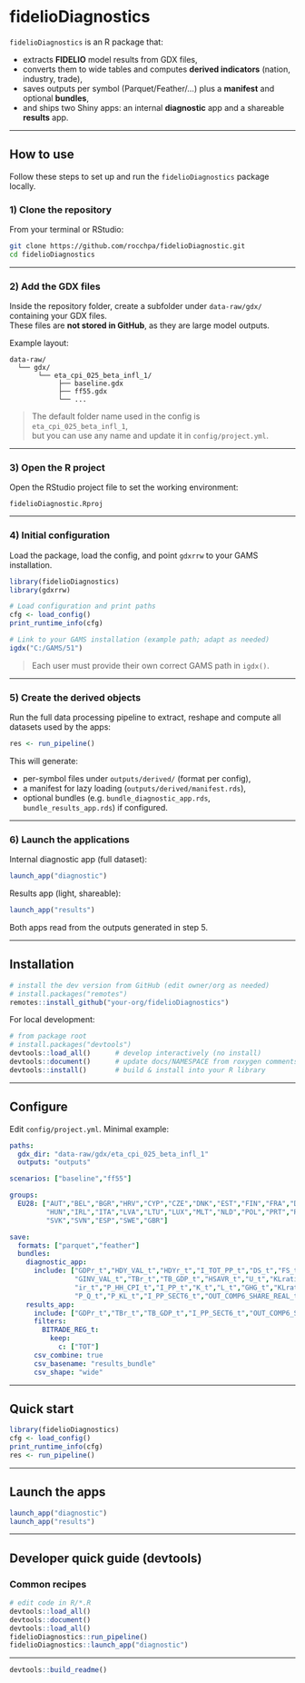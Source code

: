 
<!-- README.md is generated from README.Rmd. Please edit that file -->

# fidelioDiagnostics

`fidelioDiagnostics` is an R package that:

- extracts **FIDELIO** model results from GDX files,
- converts them to wide tables and computes **derived indicators**
  (nation, industry, trade),
- saves outputs per symbol (Parquet/Feather/…) plus a **manifest** and
  optional **bundles**,
- and ships two Shiny apps: an internal **diagnostic** app and a
  shareable **results** app.

------------------------------------------------------------------------

## How to use

Follow these steps to set up and run the `fidelioDiagnostics` package
locally.

### 1) Clone the repository

From your terminal or RStudio:

``` bash
git clone https://github.com/rocchpa/fidelioDiagnostic.git
cd fidelioDiagnostics
```

------------------------------------------------------------------------

### 2) Add the GDX files

Inside the repository folder, create a subfolder under `data-raw/gdx/`
containing your GDX files.  
These files are **not stored in GitHub**, as they are large model
outputs.

Example layout:

    data-raw/
      └── gdx/
           └── eta_cpi_025_beta_infl_1/
                ├── baseline.gdx
                ├── ff55.gdx
                └── ...

> The default folder name used in the config is
> `eta_cpi_025_beta_infl_1`,  
> but you can use any name and update it in `config/project.yml`.

------------------------------------------------------------------------

### 3) Open the R project

Open the RStudio project file to set the working environment:

    fidelioDiagnostic.Rproj

------------------------------------------------------------------------

### 4) Initial configuration

Load the package, load the config, and point `gdxrrw` to your GAMS
installation.

``` r
library(fidelioDiagnostics)
library(gdxrrw)

# Load configuration and print paths
cfg <- load_config()
print_runtime_info(cfg)

# Link to your GAMS installation (example path; adapt as needed)
igdx("C:/GAMS/51")
```

> Each user must provide their own correct GAMS path in `igdx()`.

------------------------------------------------------------------------

### 5) Create the derived objects

Run the full data processing pipeline to extract, reshape and compute
all datasets used by the apps:

``` r
res <- run_pipeline()
```

This will generate:

- per-symbol files under `outputs/derived/` (format per config),
- a manifest for lazy loading (`outputs/derived/manifest.rds`),
- optional bundles (e.g. `bundle_diagnostic_app.rds`,
  `bundle_results_app.rds`) if configured.

------------------------------------------------------------------------

### 6) Launch the applications

Internal diagnostic app (full dataset):

``` r
launch_app("diagnostic")
```

Results app (light, shareable):

``` r
launch_app("results")
```

Both apps read from the outputs generated in step 5.

------------------------------------------------------------------------

## Installation

``` r
# install the dev version from GitHub (edit owner/org as needed)
# install.packages("remotes")
remotes::install_github("your-org/fidelioDiagnostics")
```

For local development:

``` r
# from package root
# install.packages("devtools")
devtools::load_all()      # develop interactively (no install)
devtools::document()      # update docs/NAMESPACE from roxygen comments
devtools::install()       # build & install into your R library
```

------------------------------------------------------------------------

## Configure

Edit `config/project.yml`. Minimal example:

``` yaml
paths:
  gdx_dir: "data-raw/gdx/eta_cpi_025_beta_infl_1"
  outputs: "outputs"

scenarios: ["baseline","ff55"]

groups:
  EU28: ["AUT","BEL","BGR","HRV","CYP","CZE","DNK","EST","FIN","FRA","DEU","GRC",
         "HUN","IRL","ITA","LVA","LTU","LUX","MLT","NLD","POL","PRT","ROU",
         "SVK","SVN","ESP","SWE","GBR"]

save:
  formats: ["parquet","feather"]
  bundles:
    diagnostic_app:
      include: ["GDPr_t","HDY_VAL_t","HDYr_t","I_TOT_PP_t","DS_t","FS_t","GSUR_VAL_t",
                "GINV_VAL_t","TBr_t","TB_GDP_t","HSAVR_t","U_t","KLratio_country_t",
                "ir_t","P_HH_CPI_t","I_PP_t","K_t","L_t","GHG_t","KLratio_t",
                "P_Q_t","P_KL_t","I_PP_SECT6_t","OUT_COMP6_SHARE_REAL_t","BITRADE_REG_t"]
    results_app:
      include: ["GDPr_t","TBr_t","TB_GDP_t","I_PP_SECT6_t","OUT_COMP6_SHARE_REAL_t","BITRADE_REG_t"]
      filters:
        BITRADE_REG_t:
          keep:
            c: ["TOT"]
      csv_combine: true
      csv_basename: "results_bundle"
      csv_shape: "wide"
```

------------------------------------------------------------------------

## Quick start

``` r
library(fidelioDiagnostics)
cfg <- load_config()
print_runtime_info(cfg)
res <- run_pipeline()
```

------------------------------------------------------------------------

## Launch the apps

``` r
launch_app("diagnostic")
launch_app("results")
```

------------------------------------------------------------------------

## Developer quick guide (devtools)

### Common recipes

``` r
# edit code in R/*.R
devtools::load_all()
devtools::document()
devtools::load_all()
fidelioDiagnostics::run_pipeline()
fidelioDiagnostics::launch_app("diagnostic")
```

------------------------------------------------------------------------

``` r
devtools::build_readme()
```
